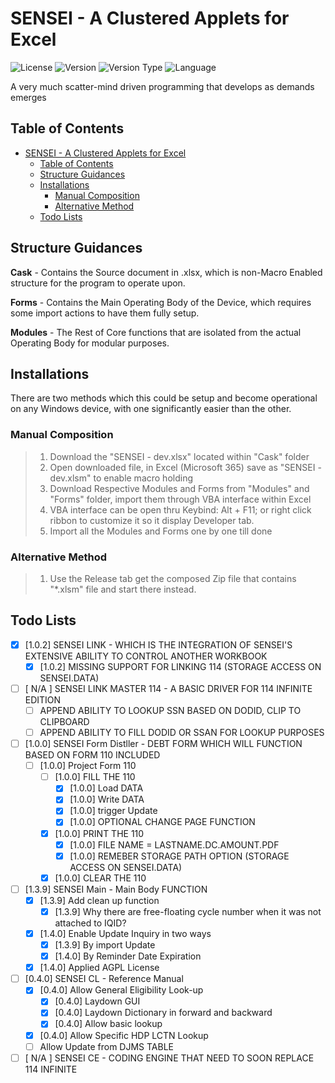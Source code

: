 # SENSEI - A Clustered Applets for Excel
![License](https://img.shields.io/badge/License-AGPL%203-BB8FCE?style=flat-square)
![Version](https://img.shields.io/badge/Version-1.4.0-76D754?style=flat-square)
![Version Type](https://img.shields.io/badge/Type-Release-16A085?style=flat-square)
![Language](https://img.shields.io/badge/Language-Virtual%20Basic-EB984E?style=flat-square)

A very much scatter-mind driven programming that develops as demands emerges

## Table of Contents
- [SENSEI - A Clustered Applets for Excel](#sensei---a-clustered-applets-for-excel)
	- [Table of Contents](#table-of-contents)
	- [Structure Guidances](#structure-guidances)
	- [Installations](#installations)
		- [Manual Composition](#manual-composition)
		- [Alternative Method](#alternative-method)
	- [Todo Lists](#todo-lists)


## Structure Guidances

**Cask** -  Contains the Source document in .xlsx, which is non-Macro Enabled structure for the program to operate upon.

**Forms** - Contains the Main Operating Body of the Device, which requires some import actions to have them fully setup.

**Modules** - The Rest of Core functions that are isolated from the actual Operating Body for modular purposes.


## Installations
There are two methods which this could be setup and become operational on any Windows device, with one significantly easier than the other.

### Manual Composition
> 1. Download the "SENSEI - dev.xlsx" located within "Cask" folder
> 2. Open downloaded file, in Excel (Microsoft 365) save as "SENSEI - dev.xlsm" to enable macro holding
> 3. Download Respective Modules and Forms from "Modules" and "Forms" folder, import them through VBA interface within Excel 
> 4. VBA interface can be open thru Keybind: Alt + F11; or right click ribbon to customize it so it display Developer tab.
> 5. Import all the Modules and Forms one by one till done

### Alternative Method
> 1. Use the Release tab get the composed Zip file that contains "*.xlsm" file and start there instead.


## Todo Lists
- [x] [1.0.2] SENSEI LINK - WHICH IS THE INTEGRATION OF SENSEI'S EXTENSIVE ABILITY TO CONTROL ANOTHER WORKBOOK
  - [x] [1.0.2] MISSING SUPPORT FOR LINKING 114 (STORAGE ACCESS ON SENSEI.DATA)
- [ ] [ N/A ] SENSEI LINK MASTER 114 - A BASIC DRIVER FOR 114 INFINITE EDITION
	- [ ] APPEND ABILITY TO LOOKUP SSN BASED ON DODID, CLIP TO CLIPBOARD
	- [ ] APPEND ABILITY TO FILL DODID OR SSAN FOR LOOKUP PURPOSES

- [ ] [1.0.0] SENSEI Form Distller - DEBT FORM WHICH WILL FUNCTION BASED ON FORM 110 INCLUDED
	- [ ] [1.0.0] Project Form 110
		- [ ] [1.0.0] FILL THE 110
			- [x] [1.0.0] Load DATA
			- [x] [1.0.0] Write DATA
			- [x] [1.0.0] trigger Update
			- [x] [1.0.0] OPTIONAL CHANGE PAGE FUNCTION
		- [x] [1.0.0] PRINT THE 110
			- [x] [1.0.0] FILE NAME = LASTNAME.DC.AMOUNT.PDF
			- [x] [1.0.0] REMEBER STORAGE PATH OPTION (STORAGE ACCESS ON SENSEI.DATA)
		- [x] [1.0.0] CLEAR THE 110

- [ ] [1.3.9] SENSEI Main - Main Body FUNCTION
	- [x] [1.3.9] Add clean up function
		- [x] [1.3.9] Why there are free-floating cycle number when it was not attached to IQID?
	- [x] [1.4.0] Enable Update Inquiry in two ways
	 	- [x] [1.3.9] By import Update
		- [x] [1.4.0] By Reminder Date Expiration
	- [x] [1.4.0] Applied AGPL License

- [ ] [0.4.0] SENSEI CL - Reference Manual
	- [x] [0.4.0] Allow General Eligibility Look-up
		- [x] [0.4.0] Laydown GUI
		- [x] [0.4.0] Laydown Dictionary in forward and backward
		- [x] [0.4.0] Allow basic lookup
	- [x] [0.4.0] Allow Specific HDP LCTN Lookup
	- [ ] Allow Update from DJMS TABLE

- [ ] [ N/A ] SENSEI CE - CODING ENGINE THAT NEED TO SOON REPLACE 114 INFINITE

